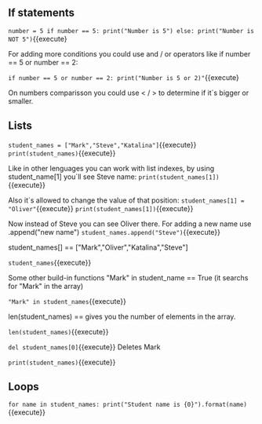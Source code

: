 <h2>If statements</h2>

`number = 5
if number == 5:
    print("Number is 5")
else:
    print("Number is NOT 5")`{{execute}


For adding more conditions you could use and / or operators like if number == 5 or number == 2:

`if number == 5 or number == 2:
    print("Number is 5 or 2)"`{{execute}

On numbers comparisson you could use < / > to determine if it´s bigger or smaller.


<h2>Lists</h2>

`student_names = ["Mark","Steve","Katalina"]`{{execute}}
`print(student_names)`{{execute}}

Like in other lenguages you can work with list indexes, by using student_name[1] you´ll see Steve name:
`print(student_names[1])`{{execute}}

Also it´s allowed to change the value of that position:
`student_names[1] = "Oliver"`{{execute}}
`print(student_names[1])`{{execute}}

Now instead of Steve you can see Oliver there.
For adding a new name use .append("new name")
`student_names.append("Steve")`{{execute}}

student_names[] == ["Mark","Oliver","Katalina","Steve"]

`student_names`{{execute}}

Some other build-in functions
"Mark" in student_name == True (it searchs for "Mark" in the array)

`"Mark" in student_names`{{execute}}

len(student_names) == gives you the number of elements in the array. 

`len(student_names)`{{execute}}

`del student_names[0]`{{execute}}  Deletes Mark

`print(student_names)`{{execute}}


<h2>Loops</h2>

`for name in student_names:
   print("Student name is {0}").format(name)`{{execute}}



